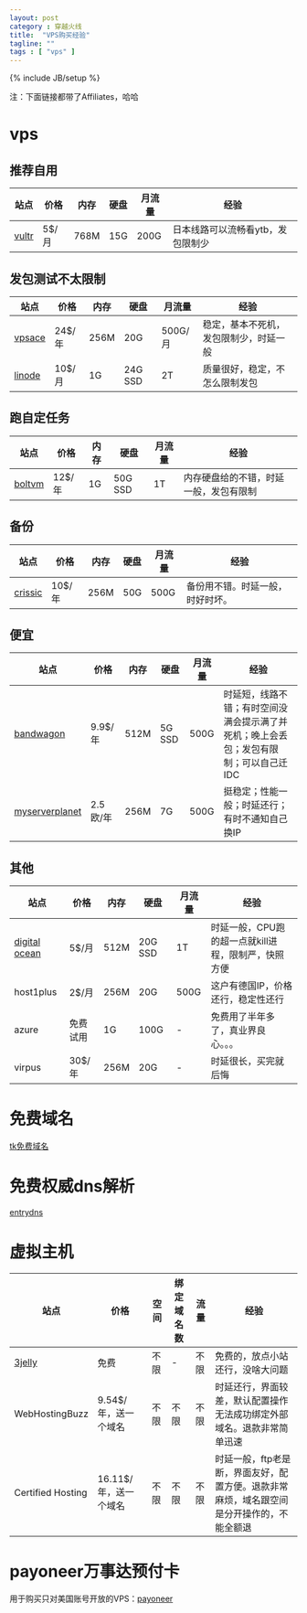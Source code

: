 ```yaml
---
layout: post
category : 穿越火线
title:  "VPS购买经验"
tagline: ""
tags : [ "vps" ] 
---
```

{% include JB/setup %}

注：下面链接都带了Affiliates，哈哈

# vps

## 推荐自用

| 站点 | 价格 | 内存 | 硬盘 | 月流量 | 经验 |
| ---- | ---- | ---- | ---- | ------ | ---- |
| [vultr](http://www.vultr.com/?ref=6805007) | 5$/月 | 768M | 15G | 200G | 日本线路可以流畅看ytb，发包限制少

## 发包测试不太限制

| 站点 | 价格 | 内存 | 硬盘 | 月流量 | 经验 |
| ---- | ---- | ---- | ---- | ------ | ---- |
| [vpsace](https://vpsace.com/clients/aff.php?aff=133) | 24$/年 | 256M | 20G | 500G/月 | 稳定，基本不死机，发包限制少，时延一般
| [linode](https://www.linode.com/?r=adf3f3f38c8704d83ef97f7117c0326aac903595) | 10$/月 | 1G | 24G SSD | 2T | 质量很好，稳定，不怎么限制发包

## 跑自定任务

| 站点 | 价格 | 内存 | 硬盘 | 月流量 | 经验 |
| ---- | ---- | ---- | ---- | ------ | ---- |
| [boltvm](https://boltvm.com/billing/aff.php?aff=008) | 12$/年 | 1G | 50G SSD | 1T | 内存硬盘给的不错，时延一般，发包有限制

## 备份

| 站点 | 价格 | 内存 | 硬盘 | 月流量 | 经验 |
| ---- | ---- | ---- | ---- | ------ | ---- |
| [crissic](https://my.crissic.net/aff.php?aff=648) | 10$/年 | 256M | 50G | 500G | 备份用不错。时延一般，时好时坏。

## 便宜

| 站点 | 价格 | 内存 | 硬盘 | 月流量 | 经验 |
| ---- | ---- | ---- | ---- | ------ | ---- |
| [bandwagon](https://bandwagonhost.com/aff.php?aff=1132) | 9.9$/年 | 512M | 5G SSD | 500G | 时延短，线路不错；有时空间没满会提示满了并死机；晚上会丢包；发包有限制；可以自己迁IDC
| [myserverplanet](https://www.myserverplanet.com/aff.php?aff=053) | 2.5欧/年 | 256M | 7G | 500G | 挺稳定；性能一般；时延还行；有时不通知自己换IP

## 其他

| 站点 | 价格 | 内存 | 硬盘 | 月流量 | 经验 |
| ---- | ---- | ---- | ---- | ------ | ---- |
| [digital ocean](https://www.digitalocean.com/?refcode=8e2e9a21c6dd) | 5$/月 | 512M | 20G SSD | 1T | 时延一般，CPU跑的超一点就kill进程，限制严，快照方便
| host1plus | 2$/月 | 256M | 20G | 500G | 这户有德国IP，价格还行，稳定性还行
| azure | 免费试用  | 1G | 100G | - | 免费用了半年多了，真业界良心。。。
| virpus | 30$/年   | 256M | 20G | -   | 时延很长，买完就后悔

# 免费域名

[tk免费域名](http://dot.tk/)

# 免费权威dns解析

[entrydns](https://entrydns.net/)

# 虚拟主机

| 站点 | 价格 | 空间 | 绑定域名数 | 流量 | 经验 |
| ---- | ---- | ---- | ---------- | ---- | ---- |
| [3jelly](http://api.3jelly.com/redir/8278242) | 免费 | 不限 | - |  不限 | 免费的，放点小站还行，没啥大问题
| WebHostingBuzz | 9.54$/年，送一个域名 | 不限 | 不限 | 不限 | 时延还行，界面较差，默认配置操作无法成功绑定外部域名。退款非常简单迅速
| Certified Hosting | 16.11$/年，送一个域名 | 不限 | 不限 | 不限 | 时延一般，ftp老是断，界面友好，配置方便。退款非常麻烦，域名跟空间是分开操作的，不能全额退

# payoneer万事达预付卡

用于购买只对美国账号开放的VPS：[payoneer](http://share.payoneer-affiliates.com/v2/share/6088888692210094166)
